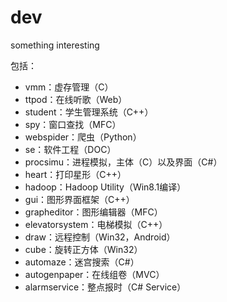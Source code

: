 dev
===

something interesting

包括：

- vmm：虚存管理（C）
- ttpod：在线听歌（Web）
- student：学生管理系统（C++）
- spy：窗口查找（MFC）
- webspider：爬虫（Python）
- se：软件工程（DOC）
- procsimu：进程模拟，主体（C）以及界面（C#）
- heart：打印星形（C++）
- hadoop：Hadoop Utility（Win8.1编译）
- gui：图形界面框架（C++）
- grapheditor：图形编辑器（MFC）
- elevatorsystem：电梯模拟（C++）
- draw：远程控制（Win32，Android）
- cube：旋转正方体（Win32）
- automaze：迷宫搜索（C#）
- autogenpaper：在线组卷（MVC）
- alarmservice：整点报时（C# Service）
